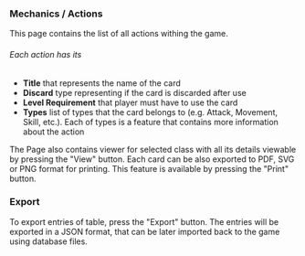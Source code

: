 ### Mechanics / Actions

This page contains the list of all actions withing the game. <br>
###### Each action has its
- **Title** that represents the name of the card
- **Discard** type representing if the card is discarded after use
- **Level Requirement** that player must have to use the card
- **Types** list of types that the card belongs to (e.g. Attack, Movement, Skill, etc.). Each of types is a feature that contains more information about the action

The Page also contains viewer for selected class with all its details viewable by pressing the "View" button.
Each card can be also exported to PDF, SVG or PNG format for printing. This feature is available by pressing the "Print" button.

### Export
To export entries of table, press the "Export" button. The entries will be exported in a JSON format, that can be later imported back to the game using database files.